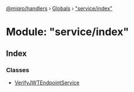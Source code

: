 [@miqro/handlers](../README.md) › [Globals](../globals.md) › ["service/index"](_service_index_.md)

# Module: "service/index"

## Index

### Classes

* [VerifyJWTEndpointService](../classes/_service_index_.verifyjwtendpointservice.md)
